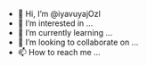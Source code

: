 - 👋 Hi, I’m @iyavuyajOzI
- 👀 I’m interested in ...
- 🌱 I’m currently learning ...
- 💞️ I’m looking to collaborate on ...
- 📫 How to reach me ...

<!---
iyavuyajOzI/iyavuyajOzI is a ✨ special ✨ repository because its `README.md` (this file) appears on your GitHub profile.
You can click the Preview link to take a look at your changes.
--->
